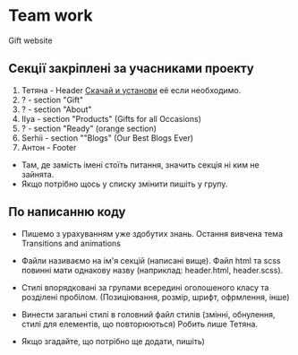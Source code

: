 # Team work

Gift website

## Секції закріплені за учасниками проекту

1. Тетяна - Header [Скачай и установи](https://nodejs.org/en/) её если
   необходимо.
2. ? - section "Gift"
3. ? - section "About"
4. IIya - section "Products" (Gifts for all Occasions)
5. ? - section "Ready" (orange section)
6. Serhii - section ""Blogs" (Our Best Blogs Ever)
7. Антон - Footer

- Там, де замість імені стоїть питання, значить секція ні ким не зайнята.
- Якщо потрібно щось у списку змінити пишіть у групу.

## По написанню коду

- Пишемо з урахуванням уже здобутих знань. Остання вивчена тема Transitions and
  animations

- Файли називаємо на ім'я секцій (написані вище). Файл html та scss повинні мати
  однакову назву (наприклад: header.html, header.scss).

- Стилі впорядковані за групами всередині оголошеного класу та розділені
  пробілом. (Позиціювання, розмір, шрифт, офрмлення, інше)

- Винести загальні стилі в головний файл стилів (змінні, обнулення, стилі для
  елементів, що повторюються) Робить лише Тетяна.

- Якщо згадайте, що потрібно ще додати, пишіть)
